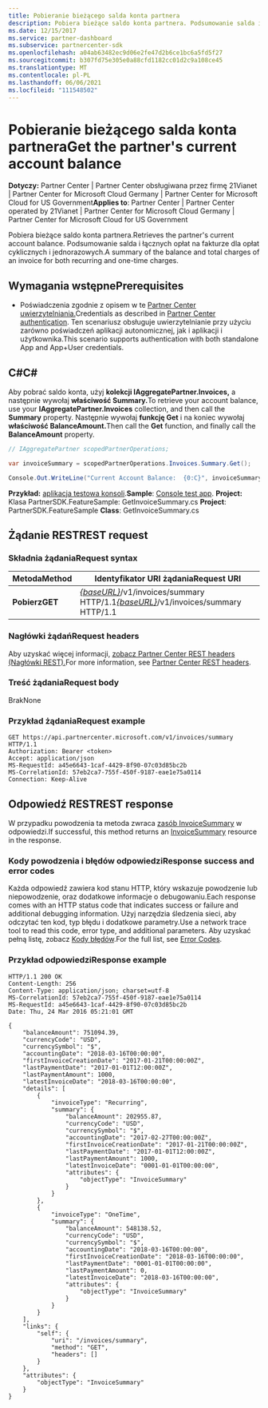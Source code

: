 ```yaml
---
title: Pobieranie bieżącego salda konta partnera
description: Pobiera bieżące saldo konta partnera. Podsumowanie salda i łącznych opłat na fakturze dla opłat cyklicznych i jednorazowych.
ms.date: 12/15/2017
ms.service: partner-dashboard
ms.subservice: partnercenter-sdk
ms.openlocfilehash: a04ab63482ec9d06e2fe47d2b6ce1bc6a5fd5f27
ms.sourcegitcommit: b307fd75e305e0a88cfd1182cc01d2c9a108ce45
ms.translationtype: MT
ms.contentlocale: pl-PL
ms.lasthandoff: 06/06/2021
ms.locfileid: "111548502"
---
```

# <a name="get-the-partners-current-account-balance"></a><span data-ttu-id="80997-104">Pobieranie bieżącego salda konta partnera</span><span class="sxs-lookup"><span data-stu-id="80997-104">Get the partner's current account balance</span></span>

<span data-ttu-id="80997-105">**Dotyczy:** Partner Center | Partner Center obsługiwana przez firmę 21Vianet | Partner Center for Microsoft Cloud Germany | Partner Center for Microsoft Cloud for US Government</span><span class="sxs-lookup"><span data-stu-id="80997-105">**Applies to**: Partner Center | Partner Center operated by 21Vianet | Partner Center for Microsoft Cloud Germany | Partner Center for Microsoft Cloud for US Government</span></span>

<span data-ttu-id="80997-106">Pobiera bieżące saldo konta partnera.</span><span class="sxs-lookup"><span data-stu-id="80997-106">Retrieves the partner's current account balance.</span></span> <span data-ttu-id="80997-107">Podsumowanie salda i łącznych opłat na fakturze dla opłat cyklicznych i jednorazowych.</span><span class="sxs-lookup"><span data-stu-id="80997-107">A summary of the balance and total charges of an invoice for both recurring and one-time charges.</span></span>

## <a name="prerequisites"></a><span data-ttu-id="80997-108">Wymagania wstępne</span><span class="sxs-lookup"><span data-stu-id="80997-108">Prerequisites</span></span>

- <span data-ttu-id="80997-109">Poświadczenia zgodnie z opisem w te [Partner Center uwierzytelniania.](partner-center-authentication.md)</span><span class="sxs-lookup"><span data-stu-id="80997-109">Credentials as described in [Partner Center authentication](partner-center-authentication.md).</span></span> <span data-ttu-id="80997-110">Ten scenariusz obsługuje uwierzytelnianie przy użyciu zarówno poświadczeń aplikacji autonomicznej, jak i aplikacji i użytkownika.</span><span class="sxs-lookup"><span data-stu-id="80997-110">This scenario supports authentication with both standalone App and App+User credentials.</span></span>

## <a name="c"></a><span data-ttu-id="80997-111">C\#</span><span class="sxs-lookup"><span data-stu-id="80997-111">C\#</span></span>

<span data-ttu-id="80997-112">Aby pobrać saldo konta, użyj **kolekcji IAggregatePartner.Invoices,** a następnie wywołaj **właściwość Summary.**</span><span class="sxs-lookup"><span data-stu-id="80997-112">To retrieve your account balance, use your **IAggregatePartner.Invoices** collection, and then call the **Summary** property.</span></span> <span data-ttu-id="80997-113">Następnie wywołaj **funkcję Get** i na koniec wywołaj **właściwość BalanceAmount.**</span><span class="sxs-lookup"><span data-stu-id="80997-113">Then call the **Get** function, and finally call the **BalanceAmount** property.</span></span>

``` csharp
// IAggregatePartner scopedPartnerOperations;

var invoiceSummary = scopedPartnerOperations.Invoices.Summary.Get();

Console.Out.WriteLine("Current Account Balance:  {0:C}", invoiceSummary.BalanceAmount);
```

<span data-ttu-id="80997-114">**Przykład:** [aplikacja testowa konsoli](console-test-app.md).</span><span class="sxs-lookup"><span data-stu-id="80997-114">**Sample**: [Console test app](console-test-app.md).</span></span> <span data-ttu-id="80997-115">**Project:** Klasa PartnerSDK.FeatureSample: GetInvoiceSummary.cs </span><span class="sxs-lookup"><span data-stu-id="80997-115">**Project**: PartnerSDK.FeatureSample **Class**: GetInvoiceSummary.cs</span></span>

## <a name="rest-request"></a><span data-ttu-id="80997-116">Żądanie REST</span><span class="sxs-lookup"><span data-stu-id="80997-116">REST request</span></span>

### <a name="request-syntax"></a><span data-ttu-id="80997-117">Składnia żądania</span><span class="sxs-lookup"><span data-stu-id="80997-117">Request syntax</span></span>

| <span data-ttu-id="80997-118">Metoda</span><span class="sxs-lookup"><span data-stu-id="80997-118">Method</span></span>  | <span data-ttu-id="80997-119">Identyfikator URI żądania</span><span class="sxs-lookup"><span data-stu-id="80997-119">Request URI</span></span>                                                              |
|---------|--------------------------------------------------------------------------|
| <span data-ttu-id="80997-120">**Pobierz**</span><span class="sxs-lookup"><span data-stu-id="80997-120">**GET**</span></span> | <span data-ttu-id="80997-121">[*{baseURL}*](partner-center-rest-urls.md)/v1/invoices/summary HTTP/1.1</span><span class="sxs-lookup"><span data-stu-id="80997-121">[*{baseURL}*](partner-center-rest-urls.md)/v1/invoices/summary HTTP/1.1</span></span>  |

### <a name="request-headers"></a><span data-ttu-id="80997-122">Nagłówki żądań</span><span class="sxs-lookup"><span data-stu-id="80997-122">Request headers</span></span>

<span data-ttu-id="80997-123">Aby uzyskać więcej informacji, [zobacz Partner Center REST headers (Nagłówki REST).](headers.md)</span><span class="sxs-lookup"><span data-stu-id="80997-123">For more information, see [Partner Center REST headers](headers.md).</span></span>

### <a name="request-body"></a><span data-ttu-id="80997-124">Treść żądania</span><span class="sxs-lookup"><span data-stu-id="80997-124">Request body</span></span>

<span data-ttu-id="80997-125">Brak</span><span class="sxs-lookup"><span data-stu-id="80997-125">None</span></span>

### <a name="request-example"></a><span data-ttu-id="80997-126">Przykład żądania</span><span class="sxs-lookup"><span data-stu-id="80997-126">Request example</span></span>

```http
GET https://api.partnercenter.microsoft.com/v1/invoices/summary HTTP/1.1
Authorization: Bearer <token>
Accept: application/json
MS-RequestId: a45e6643-1caf-4429-8f90-07c03d85bc2b
MS-CorrelationId: 57eb2ca7-755f-450f-9187-eae1e75a0114
Connection: Keep-Alive
```

## <a name="rest-response"></a><span data-ttu-id="80997-127">Odpowiedź REST</span><span class="sxs-lookup"><span data-stu-id="80997-127">REST response</span></span>

<span data-ttu-id="80997-128">W przypadku powodzenia ta metoda zwraca [zasób InvoiceSummary](invoice-resources.md#invoicesummary) w odpowiedzi.</span><span class="sxs-lookup"><span data-stu-id="80997-128">If successful, this method returns an [InvoiceSummary](invoice-resources.md#invoicesummary) resource in the response.</span></span>

### <a name="response-success-and-error-codes"></a><span data-ttu-id="80997-129">Kody powodzenia i błędów odpowiedzi</span><span class="sxs-lookup"><span data-stu-id="80997-129">Response success and error codes</span></span>

<span data-ttu-id="80997-130">Każda odpowiedź zawiera kod stanu HTTP, który wskazuje powodzenie lub niepowodzenie, oraz dodatkowe informacje o debugowaniu.</span><span class="sxs-lookup"><span data-stu-id="80997-130">Each response comes with an HTTP status code that indicates success or failure and additional debugging information.</span></span> <span data-ttu-id="80997-131">Użyj narzędzia śledzenia sieci, aby odczytać ten kod, typ błędu i dodatkowe parametry.</span><span class="sxs-lookup"><span data-stu-id="80997-131">Use a network trace tool to read this code, error type, and additional parameters.</span></span> <span data-ttu-id="80997-132">Aby uzyskać pełną listę, zobacz [Kody błędów](error-codes.md).</span><span class="sxs-lookup"><span data-stu-id="80997-132">For the full list, see [Error Codes](error-codes.md).</span></span>

### <a name="response-example"></a><span data-ttu-id="80997-133">Przykład odpowiedzi</span><span class="sxs-lookup"><span data-stu-id="80997-133">Response example</span></span>

```http
HTTP/1.1 200 OK
Content-Length: 256
Content-Type: application/json; charset=utf-8
MS-CorrelationId: 57eb2ca7-755f-450f-9187-eae1e75a0114
MS-RequestId: a45e6643-1caf-4429-8f90-07c03d85bc2b
Date: Thu, 24 Mar 2016 05:21:01 GMT

{
    "balanceAmount": 751094.39,
    "currencyCode": "USD",
    "currencySymbol": "$",
    "accountingDate": "2018-03-16T00:00:00",
    "firstInvoiceCreationDate": "2017-01-21T00:00:00Z",
    "lastPaymentDate": "2017-01-01T12:00:00Z",
    "lastPaymentAmount": 1000,
    "latestInvoiceDate": "2018-03-16T00:00:00",
    "details": [
        {
            "invoiceType": "Recurring",
            "summary": {
                "balanceAmount": 202955.87,
                "currencyCode": "USD",
                "currencySymbol": "$",
                "accountingDate": "2017-02-27T00:00:00Z",
                "firstInvoiceCreationDate": "2017-01-21T00:00:00Z",
                "lastPaymentDate": "2017-01-01T12:00:00Z",
                "lastPaymentAmount": 1000,
                "latestInvoiceDate": "0001-01-01T00:00:00",
                "attributes": {
                    "objectType": "InvoiceSummary"
                }
            }
        },
        {
            "invoiceType": "OneTime",
            "summary": {
                "balanceAmount": 548138.52,
                "currencyCode": "USD",
                "currencySymbol": "$",
                "accountingDate": "2018-03-16T00:00:00",
                "firstInvoiceCreationDate": "2018-03-16T00:00:00",
                "lastPaymentDate": "0001-01-01T00:00:00",
                "lastPaymentAmount": 0,
                "latestInvoiceDate": "2018-03-16T00:00:00",
                "attributes": {
                    "objectType": "InvoiceSummary"
                }
            }
        }
    ],
    "links": {
        "self": {
            "uri": "/invoices/summary",
            "method": "GET",
            "headers": []
        }
    },
    "attributes": {
        "objectType": "InvoiceSummary"
    }
}
```

